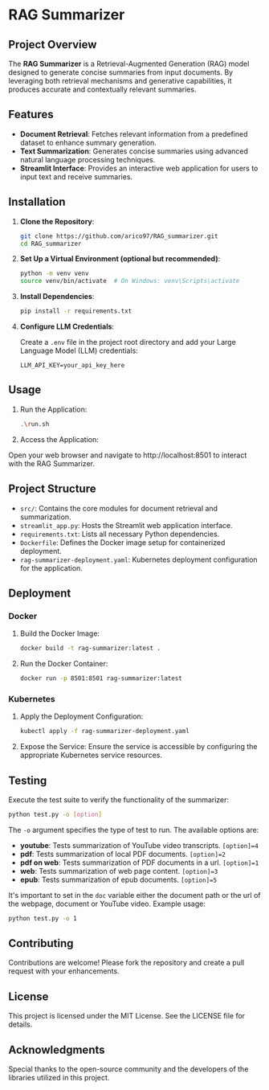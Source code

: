 # RAG Summarizer

## Project Overview

The **RAG Summarizer** is a Retrieval-Augmented Generation (RAG) model designed to generate concise summaries from input documents. By leveraging both retrieval mechanisms and generative capabilities, it produces accurate and contextually relevant summaries.

## Features

- **Document Retrieval**: Fetches relevant information from a predefined dataset to enhance summary generation.
- **Text Summarization**: Generates concise summaries using advanced natural language processing techniques.
- **Streamlit Interface**: Provides an interactive web application for users to input text and receive summaries.

## Installation

1. **Clone the Repository**:

   ```bash
   git clone https://github.com/arico97/RAG_summarizer.git
   cd RAG_summarizer
   ```
2. **Set Up a Virtual Environment (optional but recommended)**:
   
   ```bash
   python -m venv venv
   source venv/bin/activate  # On Windows: venv\Scripts\activate
   ```

3. **Install Dependencies**:

   ```bash
   pip install -r requirements.txt
   ```

4. **Configure LLM Credentials**:

   Create a `.env` file in the project root directory and add your Large Language Model (LLM) credentials:

   ```plaintext
   LLM_API_KEY=your_api_key_here
   ```
## Usage
1. Run the Application:
   ```bash
   .\run.sh
   ```
2. Access the Application:

Open your web browser and navigate to http://localhost:8501 to interact with the RAG Summarizer.

## Project Structure
- ``src/``: Contains the core modules for document retrieval and summarization.
- ``streamlit_app.py``: Hosts the Streamlit web application interface.
- ``requirements.txt``: Lists all necessary Python dependencies.
- ``Dockerfile``: Defines the Docker image setup for containerized deployment.
- ``rag-summarizer-deployment.yaml``: Kubernetes deployment configuration for the application.

## Deployment
### Docker
1. Build the Docker Image:

   ```bash
   docker build -t rag-summarizer:latest .
   ```
2. Run the Docker Container:

   ```bash
   docker run -p 8501:8501 rag-summarizer:latest
   ```
### Kubernetes
1. Apply the Deployment Configuration:

   ```bash
   kubectl apply -f rag-summarizer-deployment.yaml
   ```
2. Expose the Service:
Ensure the service is accessible by configuring the appropriate Kubernetes service resources.

## Testing
Execute the test suite to verify the functionality of the summarizer:

   ```bash
   python test.py -o [option]
   ```

The `-o` argument specifies the type of test to run. The available options are:
- **youtube**: Tests summarization of YouTube video transcripts. ```[option]=4```
- **pdf**: Tests summarization of local PDF documents. ```[option]=2```
- **pdf on web**: Tests summarization of PDF documents in a url. ```[option]=1```
- **web**: Tests summarization of web page content. ```[option]=3```
- **epub**: Tests summarization of epub documents. ```[option]=5```

It's important to set in the ```doc``` variable either the document path or the url of the webpage, document or YouTube video.
Example usage:

   ```bash
   python test.py -o 1
   ```

## Contributing
Contributions are welcome! Please fork the repository and create a pull request with your enhancements.

## License
This project is licensed under the MIT License. See the LICENSE file for details.

## Acknowledgments
Special thanks to the open-source community and the developers of the libraries utilized in this project.


